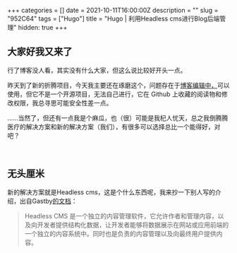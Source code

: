 +++
categories = []
date = 2021-10-11T16:00:00Z
description = ""
slug = "952C64"
tags = ["Hugo"]
title = "Hugo | 利用Headless cms进行Blog后端管理"
hidden: true
+++
## 大家好我又来了

行了博客没人看，其实没有什么大家，但这么说比较好开头一点。

昨天到了新的折腾项目，今天我主要还在琢磨这个，问题存在于[博客编辑中，](https://jingtaiboke.com/)可以使用，但它不是一个开源项目，无法自己进行，它在 Github 上收藏的阅读物和修改权限，我总寻思可能安全性差一点。

……当然了，但还有一点我是个麻瓜，也（很）可能是我杞人忧天，总之我倒腾腾医疗的解决方案和新的解决方案（我们），有很多可以选择总比一个能得好，对吧？

<br>

## 无头厘米

新的解决方案就是Headless cms，这是个什么东西呢，我来抄一下别人写的介绍，出自Gastby[的文档](https://www.gatsbyjs.cn/docs/headless-cms)：

> Headless CMS 是一个独立的内容管理软件，它允许作者和管理内容，以及向开发者提供结构化数据，让开发者能够将数据展示在网站或应用前端的一个独立的内容系统中。同时也是负责的内容管理以及向最终用户提供内容。
